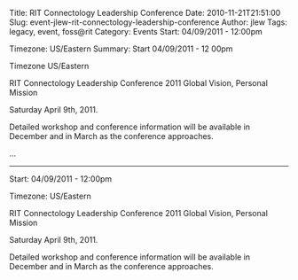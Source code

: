 Title: RIT Connectology Leadership Conference
Date: 2010-11-21T21:51:00
Slug: event-jlew-rit-connectology-leadership-conference
Author: jlew
Tags: legacy, event, foss@rit
Category: Events
Start: 04/09/2011 - 12:00pm

Timezone: US/Eastern
Summary: 
	Start  04/09/2011 - 12 00pm

Timezone  US/Eastern

RIT Connectology Leadership Conference 2011 Global Vision, Personal Mission

Saturday April 9th, 2011.

Detailed workshop and conference information will be available in December and
in March as the conference approaches.

 ... 

---
Start: 04/09/2011 - 12:00pm

Timezone: US/Eastern

RIT Connectology Leadership Conference 2011 Global Vision, Personal Mission

Saturday April 9th, 2011.

Detailed workshop and conference information will be available in December and
in March as the conference approaches.

